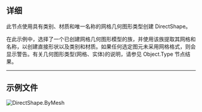 ## 详细
此节点使用具有类别、材质和唯一名称的网格几何图形类型创建 DirectShape。

在此示例中，选择了一个已创建网格几何图形模型的族，并使用该族提取其网格和名称，以创建直接形状以及类别和材质。如果任何选定图元未采用网格格式，则会显示警告。有关几何图形类型(网格、实体)的说明，请参见 Object.Type 节点结果。

___
## 示例文件

![DirectShape.ByMesh](./Revit.Elements.DirectShape.ByMesh_img.jpg)
